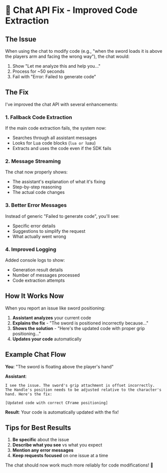# 🔧 Chat API Fix - Improved Code Extraction

## The Issue
When using the chat to modify code (e.g., "when the sword loads it is above the players arm and facing the wrong way"), the chat would:
1. Show "Let me analyze this and help you..."
2. Process for ~50 seconds
3. Fail with "Error: Failed to generate code"

## The Fix
I've improved the chat API with several enhancements:

### 1. **Fallback Code Extraction**
If the main code extraction fails, the system now:
- Searches through all assistant messages
- Looks for Lua code blocks (```lua or ```luau)
- Extracts and uses the code even if the SDK fails

### 2. **Message Streaming**
The chat now properly shows:
- The assistant's explanation of what it's fixing
- Step-by-step reasoning
- The actual code changes

### 3. **Better Error Messages**
Instead of generic "Failed to generate code", you'll see:
- Specific error details
- Suggestions to simplify the request
- What actually went wrong

### 4. **Improved Logging**
Added console logs to show:
- Generation result details
- Number of messages processed
- Code extraction attempts

## How It Works Now

When you report an issue like sword positioning:

1. **Assistant analyzes** your current code
2. **Explains the fix** - "The sword is positioned incorrectly because..."
3. **Shows the solution** - "Here's the updated code with proper grip positioning..."
4. **Updates your code** automatically

## Example Chat Flow

**You**: "The sword is floating above the player's hand"

**Assistant**: 
```
I see the issue. The sword's grip attachment is offset incorrectly. 
The Handle's position needs to be adjusted relative to the character's 
hand. Here's the fix:

[Updated code with correct CFrame positioning]
```

**Result**: Your code is automatically updated with the fix!

## Tips for Best Results

1. **Be specific** about the issue
2. **Describe what you see** vs what you expect
3. **Mention any error messages**
4. **Keep requests focused** on one issue at a time

The chat should now work much more reliably for code modifications! 🚀